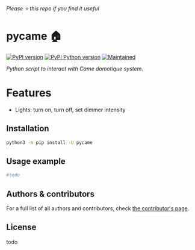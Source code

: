 *Please :star: this repo if you find it useful*

# pycame :house:

[![PyPI version][pypi-shield]][pypi]
[![PyPI Python version][pypi-pyversion]][pypi]
[![Maintained][Maintained]](#)

_Python script to interact with Came domotique system._

# Features

- Lights: turn on, turn off, set dimmer intensity

## Installation

```bash
python3 -m pip install -U pycame
```

## Usage example

```python
#todo
```

## Authors & contributors

For a full list of all authors and contributors, check [the contributor's page][contributors].

## License

todo

[contributors]: https://github.com/lrzdeveloper/python-came-manager/graphs/contributors
[license]: https://github.com/lrzdeveloper/python-came-manager/blob/main/LICENSE.md
[license-shield]: https://img.shields.io/pypi/l/pycame.svg?style=popout
[maintained]: https://img.shields.io/maintenance/yes/2021.svg?style=popout
[pypi]: https://pypi.org/project/pycame/
[pypi-pyversion]: https://img.shields.io/pypi/pyversions/pycame.svg?style=popout
[pypi-shield]: https://img.shields.io/pypi/v/pycame.svg?style=popout
